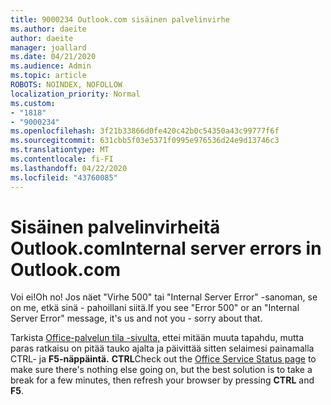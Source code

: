 ```yaml
---
title: 9000234 Outlook.com sisäinen palvelinvirhe
ms.author: daeite
author: daeite
manager: joallard
ms.date: 04/21/2020
ms.audience: Admin
ms.topic: article
ROBOTS: NOINDEX, NOFOLLOW
localization_priority: Normal
ms.custom:
- "1818"
- "9000234"
ms.openlocfilehash: 3f21b33866d0fe420c42b0c54350a43c99777f6f
ms.sourcegitcommit: 631cbb5f03e5371f0995e976536d24e9d13746c3
ms.translationtype: MT
ms.contentlocale: fi-FI
ms.lasthandoff: 04/22/2020
ms.locfileid: "43760085"
---
```

# <a name="internal-server-errors-in-outlookcom"></a><span data-ttu-id="be6c9-102">Sisäinen palvelinvirheitä Outlook.com</span><span class="sxs-lookup"><span data-stu-id="be6c9-102">Internal server errors in Outlook.com</span></span>

<span data-ttu-id="be6c9-103">Voi ei!</span><span class="sxs-lookup"><span data-stu-id="be6c9-103">Oh no!</span></span> <span data-ttu-id="be6c9-104">Jos näet "Virhe 500" tai "Internal Server Error" -sanoman, se on me, etkä sinä - pahoillani siitä.</span><span class="sxs-lookup"><span data-stu-id="be6c9-104">If you see "Error 500" or an "Internal Server Error" message, it's us and not you - sorry about that.</span></span>

<span data-ttu-id="be6c9-105">Tarkista [Office-palvelun tila -sivulta,](https://portal.office.com/servicestatus) ettei mitään muuta tapahdu, mutta paras ratkaisu on pitää tauko ajalta ja päivittää sitten selaimesi painamalla CTRL- ja **F5-näppäintä.** **CTRL**</span><span class="sxs-lookup"><span data-stu-id="be6c9-105">Check out the [Office Service Status page](https://portal.office.com/servicestatus) to make sure there's nothing else going on, but the best solution is to take a break for a few minutes, then refresh your browser by pressing **CTRL** and **F5**.</span></span>